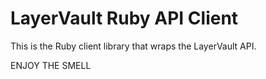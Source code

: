 # LayerVault Ruby API Client

This is the Ruby client library that wraps the LayerVault API. 

ENJOY THE SMELL
